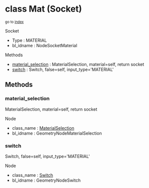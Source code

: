 # class Mat (Socket)

<sub>go to [index](/docs/index.md)</sub>

Socket
 - Type : MATERIAL
 - bl_idname : NodeSocketMaterial

Methods
 - [material_selection](#material_selection) : MaterialSelection, material=self, return socket
 - [switch](#switch) : Switch, false=self, input_type='MATERIAL'

## Methods

### material_selection

MaterialSelection, material=self, return socket

Node
 - class_name : [MaterialSelection](/docs/classes/MaterialSelection.md)
 - bl_idname : GeometryNodeMaterialSelection

### switch

Switch, false=self, input_type='MATERIAL'

Node
 - class_name : [Switch](/docs/classes/Switch.md)
 - bl_idname : GeometryNodeSwitch
